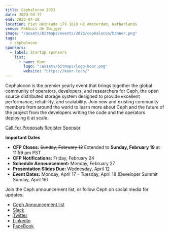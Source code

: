 ```yaml
---
title: Cephalocon 2023
date: 2023-04-17
end: 2023-04-18
location: Piet Heinkade 179 1019 HC Amsterdam, Netherlands
venue: Pakhuis de Zwijger
image: "/assets/bitmaps/events/2023/cephalocon/banner.png"
tags:
  - cephalocon
sponsors:
  - label: Startup sponsors
    list:
      - name: Koor
        logo: "/assets/bitmaps/logo-koor.png"
        website: "https://koor.tech/"
---
```


Cephalocon is the premier yearly event that brings together the global
community of operators, developers, and researchers for Ceph, the open source
distributed storage system designed to provide excellent performance,
reliability, and scalability. Join new and existing community members from
around the world to learn more about Ceph and the future of the project from
the developers writing the code and the operators deploying it at scale.

<a class="button"
href="https://events.linuxfoundation.org/cephalocon/program/cfp/">Call For
Proposals</a>
<a class="button"
href="https://events.linuxfoundation.org/cephalocon/register/">Register</a>
<a class="button"
href="https://events.linuxfoundation.org/cephalocon/sponsor/">Sponsor</a>

**Important Dates**

- **CFP Closes:** ~~Sunday, February 12~~ Extended to **Sunday, February 19** at 11:59 pm PST
- **CFP Notifications:** Friday, February 24
- **Schedule Announcement:** Monday, February 27
- **Presentation Slides Due:** Wednesday, April 12
- **Event Dates:** Monday, April 17 – Tuesday, April 18 (Developer Summit
  Sunday, April 16)

Join the Ceph announcement list, or follow Ceph on social media for updates:

- [Ceph Announcement list](https://lists.ceph.io/postorius/lists/ceph-announce.ceph.io/)
- [Slack](https://ceph-storage.slack.com/)
- [Twitter](https://twitter.com/ceph)
- [LinkedIn](https://www.linkedin.com/company/ceph/)
- [FaceBook](https://www.facebook.com/cephstorage/)
